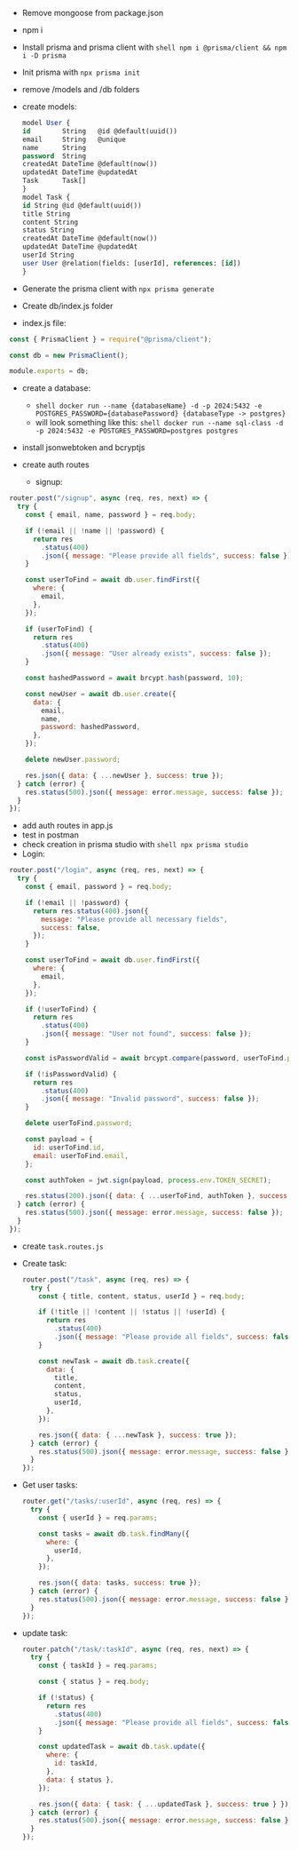 - Remove mongoose from package.json
- npm i
- Install prisma and prisma client with `shell npm i @prisma/client && npm i -D prisma`
- Init prisma with `npx prisma init`
- remove /models and /db folders
- create models:

  ```sql
  model User {
  id        String   @id @default(uuid())
  email     String   @unique
  name      String
  password  String
  createdAt DateTime @default(now())
  updatedAt DateTime @updatedAt
  Task      Task[]
  }
  model Task {
  id String @id @default(uuid())
  title String
  content String
  status String
  createdAt DateTime @default(now())
  updatedAt DateTime @updatedAt
  userId String
  user User @relation(fields: [userId], references: [id])
  }

  ```

- Generate the prisma client with `npx prisma generate`
- Create db/index.js folder
- index.js file:

```js
const { PrismaClient } = require("@prisma/client");

const db = new PrismaClient();

module.exports = db;
```

- create a database:

  - `shell docker run --name {databaseName} -d -p 2024:5432 -e POSTGRES_PASSWORD={databasePassword} {databaseType -> postgres}`
  - will look something like this: `shell docker run --name sql-class -d -p 2024:5432 -e POSTGRES_PASSWORD=postgres postgres`

- install jsonwebtoken and bcryptjs

- create auth routes

  - signup:

```js
router.post("/signup", async (req, res, next) => {
  try {
    const { email, name, password } = req.body;

    if (!email || !name || !password) {
      return res
        .status(400)
        .json({ message: "Please provide all fields", success: false });
    }

    const userToFind = await db.user.findFirst({
      where: {
        email,
      },
    });

    if (userToFind) {
      return res
        .status(400)
        .json({ message: "User already exists", success: false });
    }

    const hashedPassword = await brcypt.hash(password, 10);

    const newUser = await db.user.create({
      data: {
        email,
        name,
        password: hashedPassword,
      },
    });

    delete newUser.password;

    res.json({ data: { ...newUser }, success: true });
  } catch (error) {
    res.status(500).json({ message: error.message, success: false });
  }
});
```

- add auth routes in app.js
- test in postman
- check creation in prisma studio with `shell npx prisma studio`
- Login:

```js
router.post("/login", async (req, res, next) => {
  try {
    const { email, password } = req.body;

    if (!email || !password) {
      return res.status(400).json({
        message: "Please provide all necessary fields",
        success: false,
      });
    }

    const userToFind = await db.user.findFirst({
      where: {
        email,
      },
    });

    if (!userToFind) {
      return res
        .status(400)
        .json({ message: "User not found", success: false });
    }

    const isPasswordValid = await brcypt.compare(password, userToFind.password);

    if (!isPasswordValid) {
      return res
        .status(400)
        .json({ message: "Invalid password", success: false });
    }

    delete userToFind.password;

    const payload = {
      id: userToFind.id,
      email: userToFind.email,
    };

    const authToken = jwt.sign(payload, process.env.TOKEN_SECRET);

    res.status(200).json({ data: { ...userToFind, authToken }, success: true });
  } catch (error) {
    res.status(500).json({ message: error.message, success: false });
  }
});
```

- create `task.routes.js`
- Create task:

  ```js
  router.post("/task", async (req, res) => {
    try {
      const { title, content, status, userId } = req.body;

      if (!title || !content || !status || !userId) {
        return res
          .status(400)
          .json({ message: "Please provide all fields", success: false });
      }

      const newTask = await db.task.create({
        data: {
          title,
          content,
          status,
          userId,
        },
      });

      res.json({ data: { ...newTask }, success: true });
    } catch (error) {
      res.status(500).json({ message: error.message, success: false });
    }
  });
  ```

- Get user tasks:

  ```js
  router.get("/tasks/:userId", async (req, res) => {
    try {
      const { userId } = req.params;

      const tasks = await db.task.findMany({
        where: {
          userId,
        },
      });

      res.json({ data: tasks, success: true });
    } catch (error) {
      res.status(500).json({ message: error.message, success: false });
    }
  });
  ```

- update task:

  ```js
  router.patch("/task/:taskId", async (req, res, next) => {
    try {
      const { taskId } = req.params;

      const { status } = req.body;

      if (!status) {
        return res
          .status(400)
          .json({ message: "Please provide all fields", success: false });
      }

      const updatedTask = await db.task.update({
        where: {
          id: taskId,
        },
        data: { status },
      });

      res.json({ data: { task: { ...updatedTask }, success: true } });
    } catch (error) {
      res.status(500).json({ message: error.message, success: false });
    }
  });
  ```
